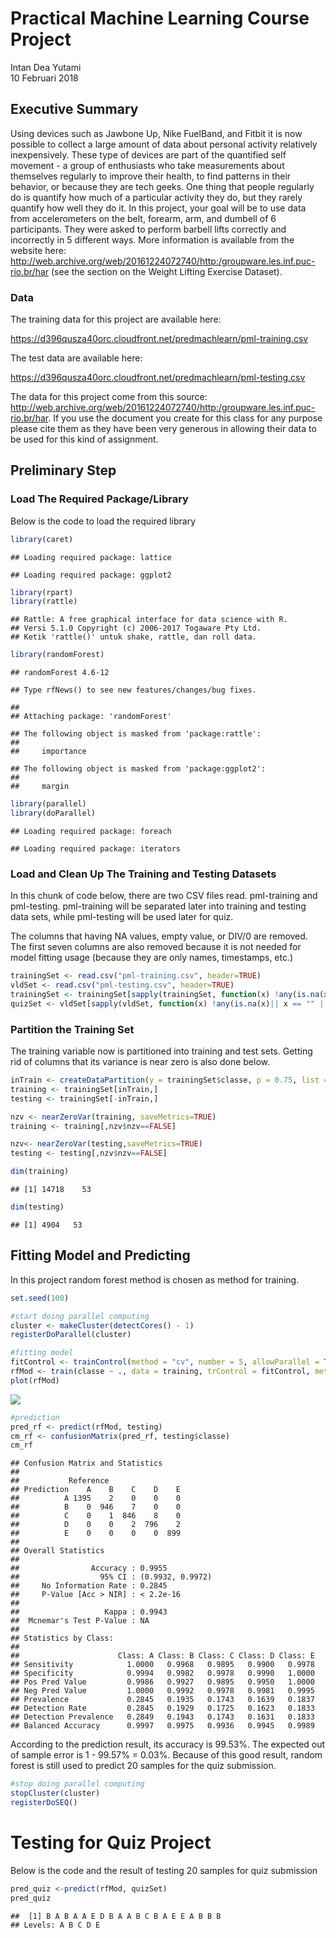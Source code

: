 # Practical Machine Learning Course Project
Intan Dea Yutami  
10 Februari 2018  



## Executive Summary

Using devices such as Jawbone Up, Nike FuelBand, and Fitbit it is now possible to collect a large amount of data about personal activity relatively inexpensively. These type of devices are part of the quantified self movement - a group of enthusiasts who take measurements about themselves regularly to improve their health, to find patterns in their behavior, or because they are tech geeks. One thing that people regularly do is quantify how much of a particular activity they do, but they rarely quantify how well they do it. In this project, your goal will be to use data from accelerometers on the belt, forearm, arm, and dumbell of 6 participants. They were asked to perform barbell lifts correctly and incorrectly in 5 different ways. More information is available from the website here: http://web.archive.org/web/20161224072740/http:/groupware.les.inf.puc-rio.br/har (see the section on the Weight Lifting Exercise Dataset).

### Data

The training data for this project are available here:

https://d396qusza40orc.cloudfront.net/predmachlearn/pml-training.csv

The test data are available here:

https://d396qusza40orc.cloudfront.net/predmachlearn/pml-testing.csv


The data for this project come from this source: http://web.archive.org/web/20161224072740/http:/groupware.les.inf.puc-rio.br/har. If you use the document you create for this class for any purpose please cite them as they have been very generous in allowing their data to be used for this kind of assignment.

## Preliminary Step

### Load The Required Package/Library

Below is the code to load the required library


```r
library(caret)
```

```
## Loading required package: lattice
```

```
## Loading required package: ggplot2
```

```r
library(rpart)
library(rattle)
```

```
## Rattle: A free graphical interface for data science with R.
## Versi 5.1.0 Copyright (c) 2006-2017 Togaware Pty Ltd.
## Ketik 'rattle()' untuk shake, rattle, dan roll data.
```

```r
library(randomForest)
```

```
## randomForest 4.6-12
```

```
## Type rfNews() to see new features/changes/bug fixes.
```

```
## 
## Attaching package: 'randomForest'
```

```
## The following object is masked from 'package:rattle':
## 
##     importance
```

```
## The following object is masked from 'package:ggplot2':
## 
##     margin
```

```r
library(parallel)
library(doParallel)
```

```
## Loading required package: foreach
```

```
## Loading required package: iterators
```

### Load and Clean Up The Training and Testing Datasets

In this chunk of code below, there are two CSV files read. pml-training and pml-testing. pml-training will be separated later into training and testing data sets, while pml-testing will be used later for quiz.

The columns that having NA values, empty value, or DIV/0 are removed. The first seven columns are also removed because it is not needed for model fitting usage (because they are only names, timestamps, etc.)

```r
trainingSet <- read.csv("pml-training.csv", header=TRUE)
vldSet <- read.csv("pml-testing.csv", header=TRUE)
trainingSet <- trainingSet[sapply(trainingSet, function(x) !any(is.na(x) || x == "" || x == "#DIV/0!"))][,-1:-7]
quizSet <- vldSet[sapply(vldSet, function(x) !any(is.na(x)|| x == "" || x == "#DIV/0!"))][,-1:-7]
```

### Partition the Training Set 

The training variable now is partitioned into training and test sets. Getting rid of columns that its variance is near zero is also done below.

```r
inTrain <- createDataPartition(y = trainingSet$classe, p = 0.75, list = FALSE)
training <- trainingSet[inTrain,]
testing <- trainingSet[-inTrain,]

nzv <- nearZeroVar(training, saveMetrics=TRUE)
training <- training[,nzv$nzv==FALSE]

nzv<- nearZeroVar(testing,saveMetrics=TRUE)
testing <- testing[,nzv$nzv==FALSE]

dim(training)
```

```
## [1] 14718    53
```

```r
dim(testing)
```

```
## [1] 4904   53
```
## Fitting Model and Predicting

In this project random forest method is chosen as method for training. 

```r
set.seed(100)

#start doing parallel computing
cluster <- makeCluster(detectCores() - 1) 
registerDoParallel(cluster)

#fitting model
fitControl <- trainControl(method = "cv", number = 5, allowParallel = TRUE)
rfMod <- train(classe ~ ., data = training, trControl = fitControl, method = "rf")
plot(rfMod)
```

![](PML_files/figure-html/unnamed-chunk-4-1.png)<!-- -->

```r
#prediction
pred_rf <- predict(rfMod, testing)
cm_rf <- confusionMatrix(pred_rf, testing$classe)
cm_rf
```

```
## Confusion Matrix and Statistics
## 
##           Reference
## Prediction    A    B    C    D    E
##          A 1395    2    0    0    0
##          B    0  946    7    0    0
##          C    0    1  846    8    0
##          D    0    0    2  796    2
##          E    0    0    0    0  899
## 
## Overall Statistics
##                                           
##                Accuracy : 0.9955          
##                  95% CI : (0.9932, 0.9972)
##     No Information Rate : 0.2845          
##     P-Value [Acc > NIR] : < 2.2e-16       
##                                           
##                   Kappa : 0.9943          
##  Mcnemar's Test P-Value : NA              
## 
## Statistics by Class:
## 
##                      Class: A Class: B Class: C Class: D Class: E
## Sensitivity            1.0000   0.9968   0.9895   0.9900   0.9978
## Specificity            0.9994   0.9982   0.9978   0.9990   1.0000
## Pos Pred Value         0.9986   0.9927   0.9895   0.9950   1.0000
## Neg Pred Value         1.0000   0.9992   0.9978   0.9981   0.9995
## Prevalence             0.2845   0.1935   0.1743   0.1639   0.1837
## Detection Rate         0.2845   0.1929   0.1725   0.1623   0.1833
## Detection Prevalence   0.2849   0.1943   0.1743   0.1631   0.1833
## Balanced Accuracy      0.9997   0.9975   0.9936   0.9945   0.9989
```

According to the prediction result, its accuracy is 99.53%. The expected out of sample error is 1 - 99.57% = 0.03%. Because of this good result, random forest is still used to predict 20 samples for the quiz submission.


```r
#stop doing parallel computing
stopCluster(cluster)
registerDoSEQ()
```

# Testing for Quiz Project

Below is the code and the result of testing 20 samples for quiz submission

```r
pred_quiz <-predict(rfMod, quizSet)
pred_quiz
```

```
##  [1] B A B A A E D B A A B C B A E E A B B B
## Levels: A B C D E
```
